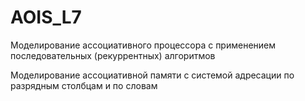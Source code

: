 # AOIS_L7
Моделирование ассоциативного процессора с применением последовательных (рекуррентных) алгоритмов

Моделирование ассоциативной памяти с системой адресации по разрядным столбцам и по словам 
